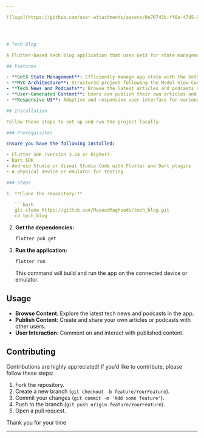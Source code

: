 ```yaml
---

![logo](https://github.com/user-attachments/assets/0e76743b-ff8a-47d5-940a-ad0560ba7f02)   ![techBlog](https://github.com/user-attachments/assets/cb328b9f-3c4b-43b9-b235-35d3f2290dd5)




# Tech Blog

A Flutter-based tech blog application that uses GetX for state management and follows the MVC architecture pattern. The app allows users to browse and publish the latest news and podcasts in the world of technology and programming. Users can also create and share their own articles and podcasts.

## Features

- **GetX State Management**: Efficiently manage app state with the GetX package.
- **MVC Architecture**: Structured project following the Model-View-Controller pattern.
- **Tech News and Podcasts**: Browse the latest articles and podcasts related to technology and programming.
- **User-Generated Content**: Users can publish their own articles and podcasts.
- **Responsive UI**: Adaptive and responsive user interface for various devices.

## Installation

Follow these steps to set up and run the project locally.

### Prerequisites

Ensure you have the following installed:

- Flutter SDK (version 3.24 or higher)
- Dart SDK
- Android Studio or Visual Studio Code with Flutter and Dart plugins
- A physical device or emulator for testing

### Steps

1. **Clone the repository:**

   ```bash
   git clone https://github.com/MasoudMaghsodi/tech_blog.git
   cd tech_blog
   ```

2. **Get the dependencies:**

   ```bash
   flutter pub get
   ```

3. **Run the application:**

   ```bash
   flutter run
   ```

   This command will build and run the app on the connected device or emulator.

## Usage

- **Browse Content**: Explore the latest tech news and podcasts in the app.
- **Publish Content**: Create and share your own articles or podcasts with other users.
- **User Interaction**: Comment on and interact with published content.

## Contributing

Contributions are highly appreciated! If you’d like to contribute, please follow these steps:

1. Fork the repository.
2. Create a new branch (`git checkout -b feature/YourFeature`).
3. Commit your changes (`git commit -m 'Add some feature'`).
4. Push to the branch (`git push origin feature/YourFeature`).
5. Open a pull request.

Thank you for your time

---
```


